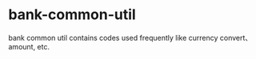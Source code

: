 # bank-common-util
bank common util contains codes used frequently like currency convert、amount, etc.
